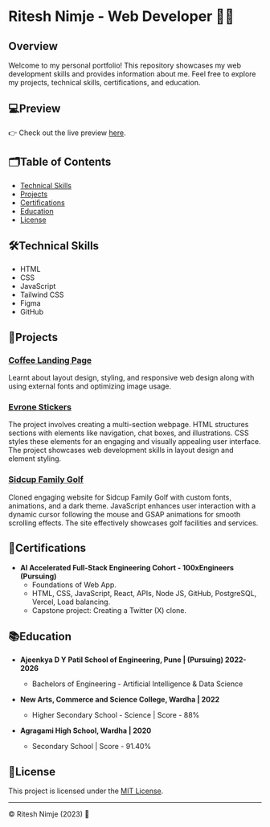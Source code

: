 # Ritesh Nimje - Web Developer 👨‍💻


## Overview

Welcome to my personal portfolio! This repository showcases my web development skills and provides information about me. Feel free to explore my projects, technical skills, certifications, and education.

## 💻Preview

👉 Check out the live preview [here](https://lottoshy.github.io/resume-responsive/src/index.html).


## 🗂️Table of Contents

- [Technical Skills](#technical-skills)
- [Projects](#projects)
- [Certifications](#certifications)
- [Education](#education)
- [License](#license)

## 🛠️Technical Skills 

- HTML
- CSS
- JavaScript
- Tailwind CSS
- Figma
- GitHub

## 🚀Projects 

### [Coffee Landing Page](https://sleepy-bunny.netlify.app)

Learnt about layout design, styling, and responsive web design along with using external fonts and optimizing image usage.

### [Evrone Stickers](https://evrone-stickers.netlify.app/)

The project involves creating a multi-section webpage. HTML structures sections with elements like navigation, chat boxes, and illustrations. CSS styles these elements for an engaging and visually appealing user interface. The project showcases web development skills in layout design and element styling.

### [Sidcup Family Golf](https://sidcup-family-golff.netlify.app/)

Cloned engaging website for Sidcup Family Golf with custom fonts, animations, and a dark theme. JavaScript enhances user interaction with a dynamic cursor following the mouse and GSAP animations for smooth scrolling effects. The site effectively showcases golf facilities and services.

## 📜Certifications 

- **AI Accelerated Full-Stack Engineering Cohort - 100xEngineers (Pursuing)**
  - Foundations of Web App.
  - HTML, CSS, JavaScript, React, APIs, Node JS, GitHub, PostgreSQL, Vercel, Load balancing.
  - Capstone project: Creating a Twitter (X) clone.

## 📚Education 

- **Ajeenkya D Y Patil School of Engineering, Pune | (Pursuing) 2022-2026**
  - Bachelors of Engineering - Artificial Intelligence & Data Science

- **New Arts, Commerce and Science College, Wardha | 2022**
  - Higher Secondary School - Science | Score - 88%

- **Agragami High School, Wardha | 2020**
  - Secondary School | Score - 91.40%

## 📜License 

This project is licensed under the [MIT License](LICENSE).

---

© Ritesh Nimje (2023) 📅
